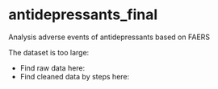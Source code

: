 # antidepressants_final
Analysis adverse events of antidepressants based on FAERS


The dataset is too large:
* Find raw data here:
* Find cleaned data by steps here:
